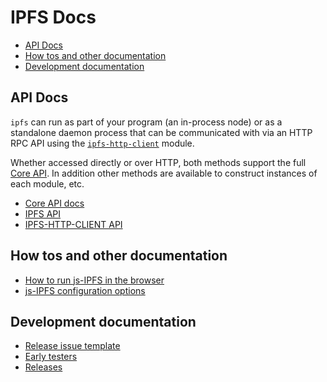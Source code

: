 # IPFS Docs <!-- omit in toc -->

- [API Docs](#api-docs)
- [How tos and other documentation](#how-tos-and-other-documentation)
- [Development documentation](#development-documentation)

## API Docs

`ipfs` can run as part of your program (an in-process node) or as a standalone daemon process that can be communicated with via an HTTP RPC API using the [`ipfs-http-client`](../packages/ipfs-http-api) module.

Whether accessed directly or over HTTP, both methods support the full [Core API](#core-api).  In addition other methods are available to construct instances of each module, etc.

* [Core API docs](./core-api/README.md)
* [IPFS API]('./IPFS.md)
* [IPFS-HTTP-CLIENT API]('./IPFS-HTTP-CLIENT.md)

## How tos and other documentation

* [How to run js-IPFS in the browser](./BROWSERS.md)
* [js-IPFS configuration options](./CONFIG.md)

## Development documentation

* [Release issue template](./RELEASE_ISSUE_TEMPLATE.md)
* [Early testers](./EARLY_TESTERS.md)
* [Releases](./RELEASES.md)
